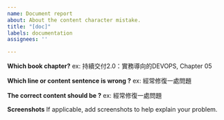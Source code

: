 ```yaml
---
name: Document report
about: About the content character mistake.
title: "[doc]"
labels: documentation
assignees: ''

---
```


**Which book chapter?**
ex: 持續交付2.0：實務導向的DEVOPS, Chapter 05

**Which line or content sentence is wrong ?**
ex: 經常修復一處問題

**The correct content should be ?**
ex: 經常修復一處問題

**Screenshots**
If applicable, add screenshots to help explain your problem.
